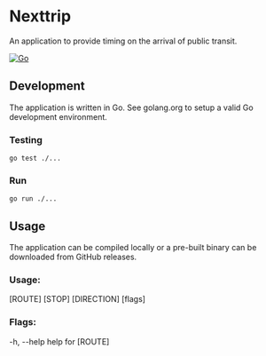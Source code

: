 # Nexttrip
An application to provide timing on the arrival of public transit.

[![Go](https://github.com/cmarquis/nexttrip/actions/workflows/go.yml/badge.svg)](https://github.com/cmarquis/nexttrip/actions/workflows/go.yml)

## Development
The application is written in Go. See golang.org to setup a valid Go development environment.

### Testing
`go test ./...`

### Run
`go run ./...`

## Usage
The application can be compiled locally or a pre-built binary can be downloaded from GitHub releases.

### Usage:
  [ROUTE] [STOP] [DIRECTION] [flags]

### Flags:
  -h, --help   help for [ROUTE]